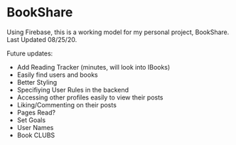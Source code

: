 # BookShare
Using Firebase, this is a working model for my personal project, BookShare. Last Updated 08/25/20. 

Future updates: 
- Add Reading Tracker (minutes, will look into IBooks)
- Easily find users and books
- Better Styling
- Specifiying User Rules in the backend
- Accessing other profiles easily to view their posts
- Liking/Commenting on their posts
- Pages Read?
- Set Goals
- User Names
- Book CLUBS
